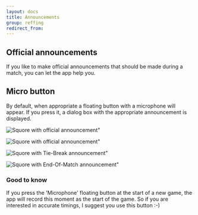 ```yaml
---
layout: docs
title: Announcements
group: reffing
redirect_from:
---
```

## Official announcements

If you like to make official announcements that should be made during a match, you can let the app help you.

## Micro button

By default, when appropriate a floating button with a microphone will appear.
If you press it, a dialog box with the appropriate announcement is displayed.

![Squore with official announcement"](../img/sb.main.11.start.announcement.png)

![Squore with official announcement"](../img/sb.main.12.official.announcement.png)

![Squore with Tie-Break announcement"](../img/sb.main.13.tie-break.announcement.png)

![Squore with End-Of-Match announcement"](../img/sb.main.14.match.end.announcement.png)

### Good to know

If you press the 'Microphone' floating button at the start of a new game, the app will record this moment as the start of the game.
So if you are interested in accurate timings, I suggest you use this button :-)

